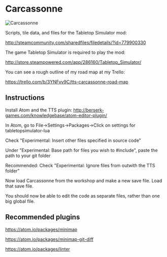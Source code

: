 # Carcassonne
![Carcassonne](https://github.com/DinnerBuffet/TTSCarcassonne/blob/master/workshop%20splash.jpg)

Scripts, tile data, and files for the Tabletop Simulator mod:

http://steamcommunity.com/sharedfiles/filedetails/?id=779900330

The game Tabletop Simulator is required to play the mod:

http://store.steampowered.com/app/286160/Tabletop_Simulator/

You can see a rough outline of my road map at my Trello:

https://trello.com/b/3YNFvv9C/tts-carcassonne-road-map

## Instructions

Install Atom and the TTS plugin: http://berserk-games.com/knowledgebase/atom-editor-plugin/

In Atom, go to File->Settings->Packages->Click on settings for tabletopsimulator-lua

Check "Experimental: Insert other files specified in source code"

Under "Experimental: Base path for files you wish to #include", paste the path to your git folder

Recommended: Check "Experimental: Ignore files from outwith the TTS folder"

Now load Carcassonne from the workshop and make a new save file. Load that save file.

You should now be able to edit the code as separate files, rather than one big global file.

## Recommended plugins

https://atom.io/packages/minimap

https://atom.io/packages/minimap-git-diff

https://atom.io/packages/linter